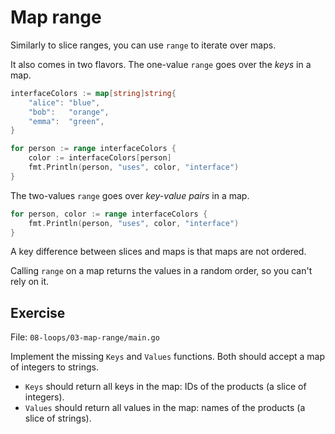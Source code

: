 # Map range

Similarly to slice ranges, you can use `range` to iterate over maps.

It also comes in two flavors. The one-value `range` goes over the *keys* in a map.

```go
interfaceColors := map[string]string{
	"alice": "blue",
	"bob":   "orange",
	"emma":  "green",
}

for person := range interfaceColors {
	color := interfaceColors[person]
	fmt.Println(person, "uses", color, "interface")
}
```

The two-values `range` goes over *key-value pairs* in a map. 

```go
for person, color := range interfaceColors {
	fmt.Println(person, "uses", color, "interface")
}
```

A key difference between slices and maps is that maps are not ordered.

Calling `range` on a map returns the values in a random order, so you can't rely on it.

## Exercise

File: `08-loops/03-map-range/main.go`

Implement the missing `Keys` and `Values` functions. Both should accept a map of integers to strings.

* `Keys` should return all keys in the map: IDs of the products (a slice of integers).
* `Values` should return all values in the map: names of the products (a slice of strings).